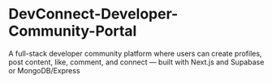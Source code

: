 # DevConnect-Developer-Community-Portal
A full-stack developer community platform where users can create profiles, post content, like, comment, and connect — built with Next.js and Supabase or MongoDB/Express 
